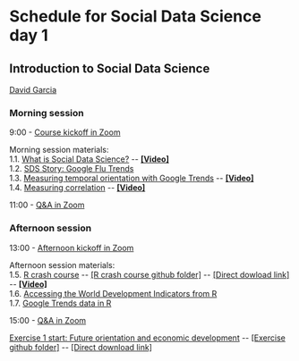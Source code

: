 # Schedule for Social Data Science day 1
## Introduction to Social Data Science

[David Garcia](http://dgarcia.eu)

### Morning session
9:00 - [Course kickoff in Zoom](https://ethz.zoom.us/s/95606086212)

Morning session materials:  
1.1. [What is Social Data Science?](https://dgarcia-eu.github.io/SocialDataScience/1_Introduction/011_IntroductionToSDS/Introduction.html) -- [**[Video]**](https://moodle-app2.let.ethz.ch/pluginfile.php/1045399/mod_resource/content/1/11_IntroductionSDS.mp4)  
1.2. [SDS Story: Google Flu Trends](https://dgarcia-eu.github.io/SocialDataScience/1_Introduction/012_GoogleFluTrends/GoogleFluTrends.html)  
1.3. [Measuring temporal orientation with Google Trends](https://dgarcia-eu.github.io/SocialDataScience/1_Introduction/013_TemporalOrientation/TemporalOrientationGtrends.html) -- [**[Video]**](https://moodle-app2.let.ethz.ch/pluginfile.php/1046067/mod_resource/content/1/12_FOIGtrends.mp4)  
1.4. [Measuring correlation](https://dgarcia-eu.github.io/SocialDataScience/1_Introduction/014_Correlation/MeasuringCorrelation.html) -- [**[Video]**](https://moodle-app2.let.ethz.ch/pluginfile.php/1046308/mod_resource/content/1/13_Correlation.mp4)  

11:00 - [Q&A in Zoom](https://ethz.zoom.us/s/95606086212)

### Afternoon session
13:00 - [Afternoon kickoff in Zoom](https://ethz.zoom.us/s/95606086212)

Afternoon session materials:  
1.5. [R crash course](https://dgarcia-eu.github.io/SocialDataScience/1_Introduction/015_RCrashCourse/RCrashCourse.html) -- [[R crash course github folder]](https://github.com/dgarcia-eu/SocialDataScience/tree/master/1_Introduction/015_RCrashCourse) -- [[Direct dowload link]](https://downgit.github.io/#/home?url=https://github.com/dgarcia-eu/SocialDataScience/tree/master/1_Introduction/015_RCrashCourse) --  [**[Video]**](https://moodle-app2.let.ethz.ch/pluginfile.php/1046310/mod_resource/content/1/14_RCrashCourse.mp4)  
1.6. [Accessing the World Development Indicators from R](https://dgarcia-eu.github.io/SocialDataScience/1_Introduction/016_WDI/WDI.html)  
1.7. [Google Trends data in R  ](https://dgarcia-eu.github.io/SocialDataScience/1_Introduction/017_gtrendsR/gtrendsR.html)  

15:00 - [Q&A in Zoom](https://ethz.zoom.us/s/95606086212)  

[Exercise 1 start: Future orientation and economic development](https://dgarcia-eu.github.io/SocialDataScience/1_Introduction/018_FOIExercise/GDP_FOI.html) -- [[Exercise github folder]](https://github.com/dgarcia-eu/SocialDataScience/tree/master/1_Introduction/018_FOIExercise) -- [[Direct download link]](https://downgit.github.io/#/home?url=https://github.com/dgarcia-eu/SocialDataScience/tree/master/1_Introduction/018_FOIExercise)
